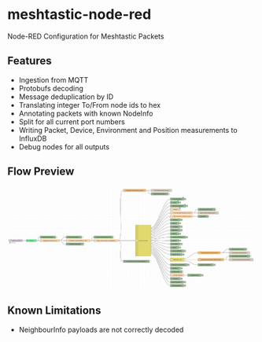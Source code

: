 # meshtastic-node-red
Node-RED Configuration for Meshtastic Packets

## Features
- Ingestion from MQTT
- Protobufs decoding
- Message deduplication by ID
- Translating integer To/From node ids to hex
- Annotating packets with known NodeInfo
- Split for all current port numbers
- Writing Packet, Device, Environment and Position measurements to InfluxDB
- Debug nodes for all outputs

## Flow Preview
![meshtastic-flow](./meshtastic-flow.png)

## Known Limitations
- NeighbourInfo payloads are not correctly decoded
